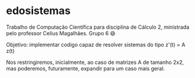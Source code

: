# edosistemas
Trabalho de Computação Científica para disciplina de Cálculo 2, ministrada pelo professor Celius Magalhães.
Grupo 6 :smile:

Objetivo: implementar codigo capaz de resolver sistemas do tipo
z'(t) = A z(t)

Nos restringiremos, inicialmente, ao caso de matrizes A de tamanho 2x2, mas poderemos, futuramente, expandir para um caso mais geral.

